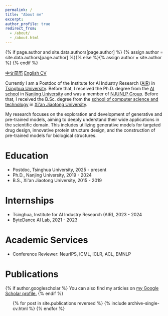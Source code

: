 ```yaml
---
permalink: /
title: "About me"
excerpt:
author_profile: true
redirect_from: 
  - /about/
  - /about.html
---
```

{% if page.author and site.data.authors[page.author] %}
  {% assign author = site.data.authors[page.author] %}{% else %}{% assign author = site.author %}
{% endif %}

[中文简历](../files/cv_zh_2.pdf) [English CV](../files/cv_en_2.pdf)

Currently I am a Postdoc of the Institute for Al Industry Research ([AIR](https://air.tsinghua.edu.cn/en/)) in [Tsinghua University](https://www.tsinghua.edu.cn/en/). Before that, I received the Ph.D. degree from the [AI school](https://ai.nju.edu.cn/main.htm) in [Nanjing University](https://www.nju.edu.cn/main.htm) and was a member of [NJUNLP Group](http://nlp.nju.edu.cn/homepage). Before that, I received the B.Sc. degree from the [school of computer science and technology](http://www.cs.xjtu.edu.cn) in [Xi'an Jiaotong University](http://www.xjtu.edu.cn).

My research focuses on the exploration and development of generative and pre-trained models, aiming to deeply understand their wide applications in the scientific domain. This includes utilizing generative models for targeted drug design, innovative protein structure design, and the construction of pre-trained models for biological structures.

Education
======
* Postdoc, Tsinghua University, 2025 - present
* Ph.D., Nanjing University, 2019 - 2024
* B.S., Xi'an Jiaotong University, 2015 - 2019

Internships
======
* Tsinghua, Institute for Al Industry Research (AIR), 2023 - 2024
* ByteDance AI Lab, 2021 - 2023

Academic Services
======
* Conference Reviewer: NeurIPS, ICML, ICLR, ACL, EMNLP

Publications
======
{% if author.googlescholar %}
  You can also find my articles on <u><a href="{{author.googlescholar}}">my Google Scholar profile</a>.</u>
{% endif %}
  <ul>{% for post in site.publications reversed %}
    {% include archive-single-cv.html %}
  {% endfor %}</ul>
